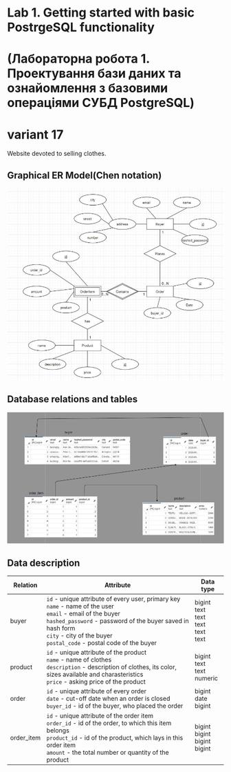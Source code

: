 # Lab 1. Getting started with basic PostrgeSQL functionality
# (Лабораторна робота 1. Проектування бази даних та ознайомлення з базовими операціями СУБД PostgreSQL)
# variant 17
Website devoted to selling clothes.

## Graphical ER Model(Chen notation)
![ERD](/lab1/erd.jpg)

## Database relations and tables
![Relations](/lab1/relations.jpg)

## Data description
Relation | Attribute | Data type
------------ | ------------- | -------------
buyer | `id` - unique attribute of every user, primary key <br>`name` - name of the user <br>`email` - email of the buyer <br>`hashed_password` - password of the buyer saved in hash form<br>`city` - city of the buyer <br>`postal_code` - postal code of the buyer| bigint<br>text<br>text<br>text<br>text<br>text
product | `id` - unique attribute of the product <br>`name` - name of clothes <br>`description` - description of clothes, its color, sizes available and charasteristics <br>`price` - asking price of the product | bigint<br>text<br>text<br>numeric
order |`id` - unique attribute of every order <br>`date` - cut-off date when an order is closed <br>`buyer_id` - id of the buyer, who placed the order | bigint<br>date<br>bigint
order_item |`id` - unique attribute of the order item <br>`order_id` - id of the order, to which this item belongs <br>`product_id` - id of the product, which lays in this order item <br>`amount` -  the total number or quantity of the product | bigint<br>bigint<br>bigint<br>bigint
